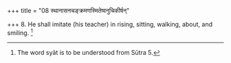+++
title = "08 स्थानासनचङ्क्रमणस्मितेष्वनुचिकीर्षन्"

+++
8. He shall imitate (his teacher) in rising, sitting, walking, about, and smiling. [^6] 


[^6]:  The word syāt is to be understood from Sūtra 5.

